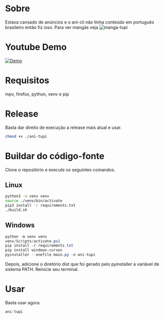 # Sobre
Estava cansado de anúncios e o ani-cli não tinha conteúdo em portuguẽs brasileiro então fiz isso.
Para ver mangás veja ![manga-tupi](https://github.com/manga-tupi)

# Youtube Demo
[![Demo](https://img.youtube.com/vi/eug6gKLTD3I/maxresdefault.jpg)](https://youtu.be/eug6gKLTD3I)

# Requisitos
mpv, firefox, python, venv e pip

# Release
Basta dar direito de execução a release mais atual e usar.
```bash
chmod +x ./ani-tupi
```

# Buildar do código-fonte
Clone o repositório e execute os seguintes comandos.

## Linux
```bash
python3 -m venv venv
source ./venv/bin/activate
pip3 install -r requirements.txt
./build.sh
```

## Windows
```powershell
python -m venv venv
venv/Scripts/activate.ps1
pip install -r requirements.txt
pip install windows-curses
pyinstaller --onefile main.py -n ani-tupi
```
Depois, adicione o diretório dist que foi gerado pelo pyinstaller a variável de sistema PATH. Reinicie seu terminal. 

# Usar
Basta usar agora.
```bash
ani-tupi
```

